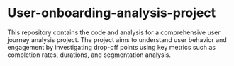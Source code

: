 # User-onboarding-analysis-project
This repository contains the code and analysis for a comprehensive user journey analysis project. The project aims to understand user behavior and engagement by investigating drop-off points using key metrics such as completion rates, durations, and segmentation analysis. 
